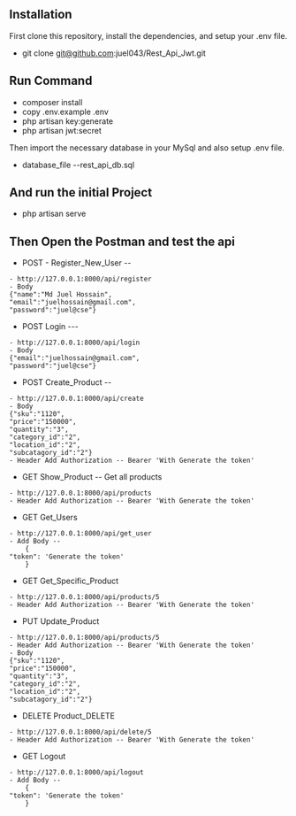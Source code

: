 

## Installation

First clone this repository, install the dependencies, and setup your .env file.

- git clone git@github.com:juel043/Rest_Api_Jwt.git
## Run Command
- composer install
- copy .env.example   .env
- php artisan key:generate
- php artisan jwt:secret

Then import the necessary database in your MySql and also setup .env file.
- database_file  --rest_api_db.sql

## And run the initial Project
- php artisan serve
## Then Open the Postman and test the api 
   - POST - Register_New_User --

    - http://127.0.0.1:8000/api/register 
    - Body
    {"name":"Md Juel Hossain",
    "email":"juelhossain@gmail.com",
    "password":"juel@cse"}
   - POST Login ---
 
    - http://127.0.0.1:8000/api/login 
    - Body
    {"email":"juelhossain@gmail.com",
    "password":"juel@cse"}
   - POST Create_Product -- 
 
    - http://127.0.0.1:8000/api/create 
    - Body
    {"sku":"1120",
    "price":"150000",
    "quantity":"3",
    "category_id":"2",
    "location_id":"2",
    "subcatagory_id":"2"}
    - Header Add Authorization -- Bearer 'With Generate the token'
   - GET Show_Product -- Get all products
  
    - http://127.0.0.1:8000/api/products 
    - Header Add Authorization -- Bearer 'With Generate the token'
   - GET Get_Users
  
    - http://127.0.0.1:8000/api/get_user  
    - Add Body --
        {
    "token": 'Generate the token'
        }
   - GET Get_Specific_Product
    
    - http://127.0.0.1:8000/api/products/5  
    - Header Add Authorization -- Bearer 'With Generate the token'
   - PUT Update_Product
    
    - http://127.0.0.1:8000/api/products/5  
    - Header Add Authorization -- Bearer 'With Generate the token'
    - Body
    {"sku":"1120",
    "price":"150000",
    "quantity":"3",
    "category_id":"2",
    "location_id":"2",
    "subcatagory_id":"2"} 
   - DELETE  Product_DELETE
    
    - http://127.0.0.1:8000/api/delete/5
    - Header Add Authorization -- Bearer 'With Generate the token'
   - GET  Logout
    
    - http://127.0.0.1:8000/api/logout
    - Add Body --
        {
    "token": 'Generate the token'
        }


